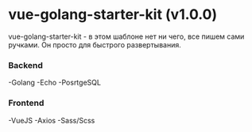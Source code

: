 # vue-golang-starter-kit (v1.0.0)
vue-golang-starter-kit - в этом шаблоне нет ни чего, все пишем сами ручками. Он просто для быстрого развертывания.

### Backend
-Golang
-Echo
-PosrtgeSQL

### Frontend
-VueJS
-Axios
-Sass/Scss
